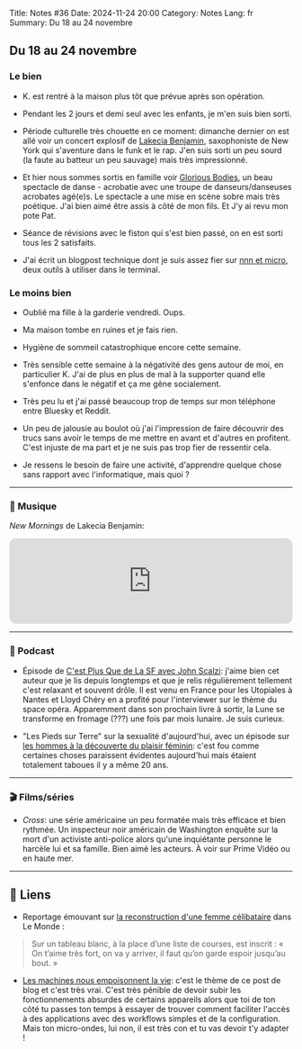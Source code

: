 Title: Notes #36
Date: 2024-11-24 20:00
Category: Notes
Lang: fr
Summary: Du 18 au 24 novembre

## Du 18 au 24 novembre

### Le bien

* K. est rentré à la maison plus tôt que prévue après son opération. 

* Pendant les 2 jours et demi seul avec les enfants, je m'en suis bien sorti.

* Période culturelle très chouette en ce moment: dimanche dernier on est allé voir un concert explosif de [Lakecia Benjamin](https://lakeciabenjamin.com/), saxophoniste de New York qui s'aventure dans le funk et le rap. J'en suis sorti un peu sourd (la faute au batteur un peu sauvage) mais très impressionné.

* Et hier nous sommes sortis en famille voir [Glorious Bodies](https://www.youtube.com/watch?v=RkS9CmGPg5U), un beau spectacle de danse - acrobatie avec une troupe de danseurs/danseuses acrobates agé(e)s. Le spectacle a une mise en scène sobre mais très poétique. J'ai bien aimé être assis à côté de mon fils. Et J'y ai revu mon pote Pat.

* Séance de révisions avec le fiston qui s'est bien passé, on en est sorti tous les 2 satisfaits.

* J'ai écrit un blogpost technique dont je suis assez fier sur [nnn et micro]({filename}/articles/terminal-setup.md), deux outils à utiliser dans le terminal.

### Le moins bien

* Oublié ma fille à la garderie vendredi. Oups.

* Ma maison tombe en ruines et je fais rien.

* Hygiène de sommeil catastrophique encore cette semaine.

* Très sensible cette semaine à la négativité des gens autour de moi, en particulier K. J'ai de plus en plus de mal à la supporter quand elle s'enfonce dans le négatif et ça me gêne socialement.

* Très peu lu et j'ai passé beaucoup trop de temps sur mon téléphone entre Bluesky et Reddit.

* Un peu de jalousie au boulot où j'ai l'impression de faire découvrir des trucs sans avoir le temps de me mettre en avant et d'autres en profitent. C'est injuste de ma part et je ne suis pas trop fier de ressentir cela.

* Je ressens le besoin de faire une activité, d'apprendre quelque chose sans rapport avec l'informatique, mais quoi ?

---

### 🎵 Musique

_New Mornings_ de Lakecia Benjamin:

<iframe style="border-radius:12px" src="https://open.spotify.com/embed/track/3QDM1qBd5dp8iJlbfeJvuD?utm_source=generator" width="100%" height="152" frameBorder="0" allowfullscreen="" allow="autoplay; clipboard-write; encrypted-media; fullscreen; picture-in-picture" loading="lazy"></iframe>

---

### 🎤 Podcast

* Épisode de [C'est Plus Que de La SF avec John Scalzi](https://podcast.ausha.co/c-est-plus-que-de-la-sf/l-art-du-space-opera-john-scalzi-227): j'aime bien cet auteur que je lis depuis longtemps et que je relis régulièrement tellement c'est relaxant et souvent drôle. Il est venu en France pour les Utopiales à Nantes et Lloyd Chéry en a profité pour l'interviewer sur le thème du space opéra. Apparemment dans son prochain livre à sortir, la Lune se transforme en fromage (???) une fois par mois lunaire. Je suis curieux.

* "Les Pieds sur Terre" sur la sexualité d'aujourd'hui, avec un épisode sur [les hommes à la découverte du plaisir féminin](https://www.radiofrance.fr/franceculture/podcasts/les-pieds-sur-terre/des-hommes-a-la-decouverte-du-plaisir-feminin-9158334): c'est fou comme certaines choses paraissent évidentes aujourd'hui mais étaient totalement taboues il y a même 20 ans.

---

### 🎬 Films/séries

* _Cross_: une série américaine un peu formatée mais très efficace et bien rythmée. Un inspecteur noir américain de Washington enquête sur la mort d'un activiste anti-police alors qu'une inquiétante personne le harcèle lui et sa famille. Bien aimé les acteurs. À voir sur Prime Vidéo ou en haute mer.

---

## 🔗 Liens

* Reportage émouvant sur [la reconstruction d'une femme célibataire](https://www.lemonde.fr/intimites/article/2024/11/24/magali-la-reconstruction-d-une-mere-celibataire-une-marche-apres-l-autre-on-repart-de-zero_6411335_6190330.html) dans Le Monde :

> Sur un tableau blanc, à la place d’une liste de courses, est inscrit : « On t’aime très fort, on va y arriver, il faut qu’on garde espoir jusqu’au bout. »

* [Les machines nous empoisonnent la vie](https://grisebouille.net/lhdg20-negocier-avec-une-machine/): c'est le thème de ce post de blog et c'est très vrai. C'est très pénible de devoir subir les fonctionnements absurdes de certains appareils alors que toi de ton côté tu passes ton temps à essayer de trouver comment faciliter l'accès à des applications avec des workflows simples et de la configuration. Mais ton micro-ondes, lui non, il est très con et tu vas devoir t'y adapter !
